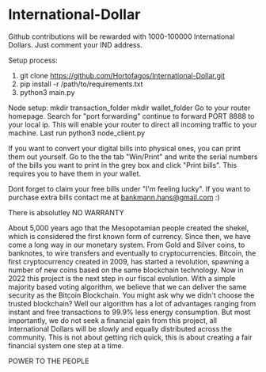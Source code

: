 # International-Dollar

Github contributions will be rewarded with 1000-100000 International Dollars.
Just comment your IND address.

Setup process:
  1. git clone https://github.com/Hortofagos/International-Dollar.git
  2. pip install -r /path/to/requirements.txt
  3. python3 main.py


Node setup:
  mkdir transaction_folder
  mkdir wallet_folder
  Go to your router homepage. Search for "port forwarding" continue to forward PORT 8888 to your local ip.
  This will enable your router to direct all incoming traffic to your machine. 
  Last run python3 node_client.py

If you want to convert your digital bills into physical ones, you can print them out yourself.
Go to the the tab "Win/Print" and write the serial numbers of the bills you
want to print in the grey box and click "Print bills". This requires you to have them in 
your wallet.

Dont forget to claim your free bills under "I'm feeling lucky".
If you want to purchase extra bills contact me at bankmann.hans@gmail.com 
:)

There is absolutley NO WARRANTY

About 5,000 years ago that the Mesopotamian people created the shekel,
which is considered the first known form of currency. Since then,
we have come a long way in our monetary system. From Gold and Silver
coins, to banknotes, to wire transfers and eventually to
cryptocurrencies. Bitcoin, the first cryptocurrency created in 2009,
has started a revolution, spawning a number of new coins based
on the same blockchain technology. Now in 2022 this project is
the next step in our fiscal evolution. With a simple majority based
voting algorithm, we believe that we can deliver the same security
as the Bitcoin Blockchain. You might ask why we didn't choose the
trusted blockchain? Well our algorithm has a lot of advantages
ranging from instant and free transactions to 99.9% less energy
consumption. But most importantly, we do not seek a financial gain
from this project, all International Dollars will be slowly and
equally distributed across the community. This is not about getting
rich quick, this is about creating a fair financial system one step at a time.

POWER TO THE PEOPLE
